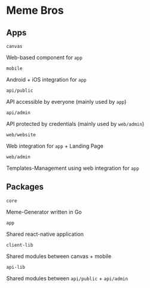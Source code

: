 # Meme Bros

## Apps

``canvas``

Web-based component for ``app``

``mobile``

Android + iOS integration for ``app``

``api/public``

API accessible by everyone (mainly used by ``app``)

``api/admin``

API protected by credentials (mainly used by ``web/admin``)

``web/website``

Web integration for ``app`` + Landing Page

``web/admin``

Templates-Management using web integration for ``app``

## Packages

``core``

Meme-Generator written in Go

``app``

Shared react-native application

``client-lib``

Shared modules between canvas + mobile

``api-lib``

Shared modules between ``api/public`` + ``api/admin``
